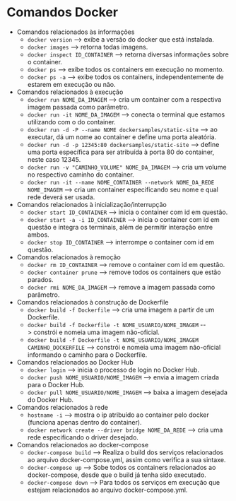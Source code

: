 <h1>Comandos Docker</h1> 

- Comandos relacionados às informações
    - `docker version` --> exibe a versão do docker que está instalada.
    - `docker images` --> retorna todas imagens.
    - `docker inspect ID_CONTAINER` --> retorna diversas informações sobre o container.
    - `docker ps` --> exibe todos os containers em execução no momento.
    - `docker ps -a` --> exibe todos os containers, independentemente de estarem em execução ou não.
- Comandos relacionados à execução
    - `docker run NOME_DA_IMAGEM` --> cria um container com a respectiva imagem passada como parâmetro.
    - `docker run -it NOME_DA_IMAGEM` --> conecta o terminal que estamos utilizando com o do container.
    - `docker run -d -P --name NOME dockersamples/static-site` --> ao executar, dá um nome ao container e define uma porta aleatória.
    - `docker run -d -p 12345:80 dockersamples/static-site` --> define uma porta específica para ser atribuída à porta 80 do container, neste caso 12345.
    - `docker run -v "CAMINHO_VOLUME" NOME_DA_IMAGEM` --> cria um volume no respectivo caminho do container.
    - `docker run -it --name NOME_CONTAINER --network NOME_DA_REDE NOME_IMAGEM` --> cria um container especificando seu nome e qual rede deverá ser usada.
- Comandos relacionados à inicialização/interrupção
    - `docker start ID_CONTAINER` --> inicia o container com id em questão.
    - `docker start -a -i ID_CONTAINER` --> inicia o container com id em questão e integra os terminais, além de permitir interação entre ambos.
    - `docker stop ID_CONTAINER` --> interrompe o container com id em questão.
- Comandos relacionados à remoção
    - `docker rm ID_CONTAINER` --> remove o container com id em questão.
    - `docker container prune` --> remove todos os containers que estão parados.
    - `docker rmi NOME_DA_IMAGEM` --> remove a imagem passada como parâmetro.
- Comandos relacionados à construção de Dockerfile
    - `docker build -f Dockerfile` --> cria uma imagem a partir de um Dockerfile.
    - `docker build -f Dockerfile -t NOME_USUARIO/NOME_IMAGEM` --> constrói e nomeia uma imagem não-oficial.
    - `docker build -f Dockerfile -t NOME_USUARIO/NOME_IMAGEM CAMINHO_DOCKERFILE` --> constrói e nomeia uma imagem não-oficial informando o caminho para o Dockerfile.
- Comandos relacionados ao Docker Hub
    - `docker login` --> inicia o processo de login no Docker Hub.
    - `docker push NOME_USUARIO/NOME_IMAGEM` --> envia a imagem criada para o Docker Hub.
    - `docker pull NOME_USUARIO/NOME_IMAGEM` --> baixa a imagem desejada do Docker Hub.
- Comandos relacionados à rede
    - `hostname -i` --> mostra o ip atribuído ao container pelo docker (funciona apenas dentro do container).
    - `docker network create --driver bridge NOME_DA_REDE` --> cria uma rede especificando o driver desejado.
- Comandos relacionados ao docker-compose
    - `docker-compose build` --> Realiza o build dos serviços relacionados ao arquivo docker-compose.yml, assim como verifica a sua sintaxe.
    - `docker-compose up` --> Sobe todos os containers relacionados ao docker-compose, desde que o build já tenha sido executado.
    - `docker-compose down` --> Para todos os serviços em execução que estejam relacionados ao arquivo docker-compose.yml.
